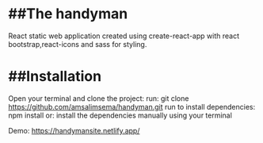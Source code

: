 # ##The handyman

React static web application created using create-react-app with react bootstrap,react-icons and sass for styling.

# ##Installation

Open your terminal and clone the project:
run: git clone https://github.com/amsalimsema/handyman.git
run to install dependencies: npm install
or: install the dependencies manually using your terminal

Demo: https://handymansite.netlify.app/
